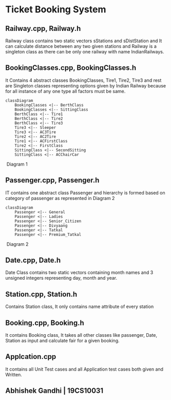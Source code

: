 # Ticket Booking System

## Railway.cpp, Railway.h

Railway class contains two static vectors sStations and sDistStation and It can calculate distance between any two given stations and Railway is a singleton class as there can be only one railway with name IndianRailways.

 

## BookingClasses.cpp, BookingClasses.h

It Contains 4 abstract classes BookingClasses, Tire1, Tire2, Tire3  and rest are Singleton classes representing options given by Indian Railway because for all instance of any one type all factors must be same.

```mermaid
classDiagram
	BookingClasses <|-- BerthClass
	BookingClasses <|-- SittingClass
	BerthClass <|-- Tire1
	BerthClass <|-- Tire2
	BerthClass <|-- Tire3
	Tire3 <|-- Sleeper
    Tire3 <|-- AC3Tire
    Tire2 <|-- AC2Tire
    Tire1 <|-- ACFirstClass
    Tire2 <|-- FirstClass
    SittingClass <|-- SecondSitting
    SittingClass <|-- ACChairCar
```

​																								Diagram 1

## Passenger.cpp, Passenger.h

IT contains one abstract class Passenger and hierarchy is formed based on category of passenger as represented in Diagram 2

```mermaid
classDiagram
	Passenger <|-- General
	Passenger <|-- Ladies
	Passenger <|-- Senior_Citizen
	Passenger <|-- Divyaang
	Passenger <|-- Tatkal
	Passenger <|-- Premium_Tatkal
```

​																									Diagram 2

## Date.cpp, Date.h

Date Class contains two static vectors containing month names and 3 unsigned integers representing day, month and year.

## Station.cpp, Station.h

Contains Station class, It only contains name attribute of every station

## Booking.cpp, Booking.h

It contains Booking class, It takes all other classes like passenger, Date, Station as input and calculate fair for a given booking.

## Applcation.cpp

It contains all Unit Test cases and all Application test cases both given and Written.

## Abhishek Gandhi | 19CS10031
